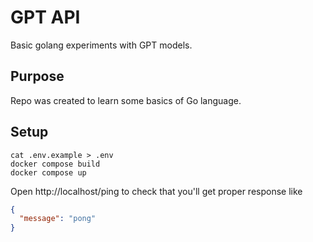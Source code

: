 GPT API
=======

Basic golang experiments with GPT models.

Purpose
-------

Repo was created to learn some basics of Go language.

Setup
-----

```shell
cat .env.example > .env
docker compose build
docker compose up
```

Open http://localhost/ping to check that you'll get proper response like

```json
{
  "message": "pong"
}
```